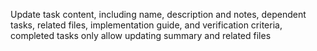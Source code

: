 Update task content, including name, description and notes, dependent tasks, related files, implementation guide, and verification criteria, completed tasks only allow updating summary and related files
